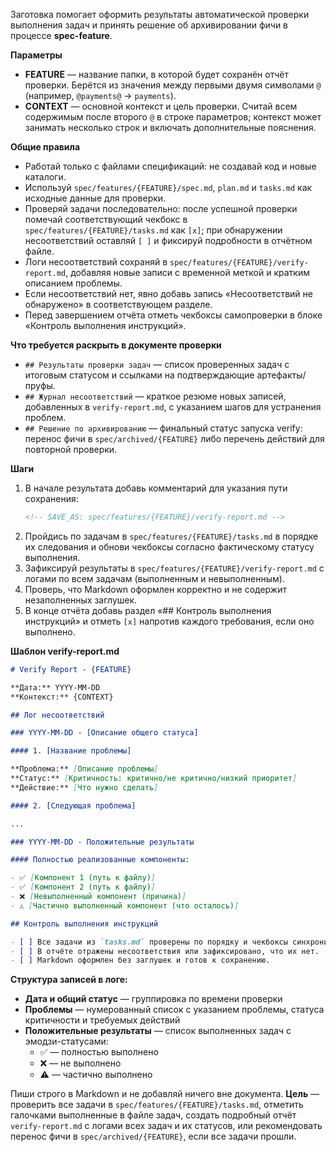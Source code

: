 <!-- spec-feature: проверка задач -->

Заготовка помогает оформить результаты автоматической проверки выполнения задач и принять решение об архивировании фичи в процессе **spec-feature**.

**Параметры**

- **FEATURE** — название папки, в которой будет сохранён отчёт проверки. Берётся из значения между первыми двумя символами `@` (например, `@payments@` → `payments`).
- **CONTEXT** — основной контекст и цель проверки. Считай всем содержимым после второго `@` в строке параметров; контекст может занимать несколько строк и включать дополнительные пояснения.

**Общие правила**

- Работай только с файлами спецификаций: не создавай код и новые каталоги.
- Используй `spec/features/{FEATURE}/spec.md`, `plan.md` и `tasks.md` как исходные данные для проверки.
- Проверяй задачи последовательно: после успешной проверки помечай соответствующий чекбокс в `spec/features/{FEATURE}/tasks.md` как `[x]`; при обнаружении несоответствий оставляй `[ ]` и фиксируй подробности в отчётном файле.
- Логи несоответствий сохраняй в `spec/features/{FEATURE}/verify-report.md`, добавляя новые записи с временной меткой и кратким описанием проблемы.
- Если несоответствий нет, явно добавь запись «Несоответствий не обнаружено» в соответствующем разделе.
- Перед завершением отчёта отметь чекбоксы самопроверки в блоке «Контроль выполнения инструкций».

**Что требуется раскрыть в документе проверки**

- `## Результаты проверки задач` — список проверенных задач с итоговым статусом и ссылками на подтверждающие артефакты/пруфы.
- `## Журнал несоответствий` — краткое резюме новых записей, добавленных в `verify-report.md`, с указанием шагов для устранения проблем.
- `## Решение по архивированию` — финальный статус запуска verify: перенос фичи в `spec/archived/{FEATURE}` либо перечень действий для повторной проверки.

**Шаги**

1. В начале результата добавь комментарий для указания пути сохранения:
   ```md
   <!-- SAVE_AS: spec/features/{FEATURE}/verify-report.md -->
   ```
2. Пройдись по задачам в `spec/features/{FEATURE}/tasks.md` в порядке их следования и обнови чекбоксы согласно фактическому статусу выполнения.
3. Зафиксируй результаты в `spec/features/{FEATURE}/verify-report.md` с логами по всем задачам (выполненным и невыполненным).
4. Проверь, что Markdown оформлен корректно и не содержит незаполненных заглушек.
5. В конце отчёта добавь раздел «## Контроль выполнения инструкций» и отметь `[x]` напротив каждого требования, если оно выполнено.

**Шаблон verify-report.md**

```md
# Verify Report - {FEATURE}

**Дата:** YYYY-MM-DD  
**Контекст:** {CONTEXT}

## Лог несоответствий

### YYYY-MM-DD - [Описание общего статуса]

#### 1. [Название проблемы]

**Проблема:** [Описание проблемы]  
**Статус:** [Критичность: критично/не критично/низкий приоритет]  
**Действие:** [Что нужно сделать]

#### 2. [Следующая проблема]

...

### YYYY-MM-DD - Положительные результаты

#### Полностью реализованные компоненты:

- ✅ [Компонент 1 (путь к файлу)]
- ✅ [Компонент 2 (путь к файлу)]
- ❌ [Невыполненный компонент (причина)]
- ⚠️ [Частично выполненный компонент (что осталось)]

## Контроль выполнения инструкций

- [ ] Все задачи из `tasks.md` проверены по порядку и чекбоксы синхронизированы.
- [ ] В отчёте отражены несоответствия или зафиксировано, что их нет.
- [ ] Markdown оформлен без заглушек и готов к сохранению.
```

**Структура записей в логе:**

- **Дата и общий статус** — группировка по времени проверки
- **Проблемы** — нумерованный список с указанием проблемы, статуса критичности и требуемых действий
- **Положительные результаты** — список выполненных задач с эмодзи-статусами:
  - ✅ — полностью выполнено
  - ❌ — не выполнено
  - ⚠️ — частично выполнено

Пиши строго в Markdown и не добавляй ничего вне документа. **Цель** — проверить все задачи в `spec/features/{FEATURE}/tasks.md`, отметить галочками выполненные в файле задач, создать подробный отчёт `verify-report.md` с логами всех задач и их статусов, или рекомендовать перенос фичи в `spec/archived/{FEATURE}`, если все задачи прошли.